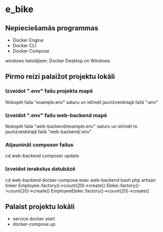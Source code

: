 # e_bike
## Nepieciešamās programmas
* Docker Engine
* Docker CLI
* Docker Compose

windows lietotājiem: Docker Desktop on Windows
## Pirmo reizi palaižot projektu lokāli
### Izveidot ".env" failu projekta mapē
Nokopēt faila "example.env" saturu un ielīmēt jaunizveidotajā failā ".env"
### Izveidot ".env" failu web-backend mapē
Nokopēt faila "web-backend/example.env" saturu un ielīmēt to jaunizveidotajā failā "web-backend/.env"
### Atjaunināt composer failus
cd web-backend
composer update
### Izveidot ierakstus datubāzē
cd web-backend
docker-compose exec web-backend bash
php artisan tinker
Employee::factory()->count(20)->create()
Ebike::factory()->count(20)->create()
EmployeeEbike::factory()->count(20)->create()

## Palaist projektu lokāli
* service docker start
* docker-compose up
